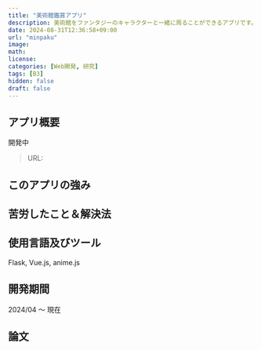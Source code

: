 ```yaml
---
title: "美術館鑑賞アプリ"
description: 美術館をファンタジーのキャラクターと一緒に周ることができるアプリです。
date: 2024-08-31T12:36:58+09:00
url: "minpaku"
image:
math:
license:
categories: [Web開発, 研究]
tags: [B3]
hidden: false
draft: false
---
```


## アプリ概要

開発中

> URL:

## このアプリの強み

## 苦労したこと＆解決法

## 使用言語及びツール

Flask, Vue.js, anime.js

## 開発期間

2024/04 ～ 現在

## 論文
